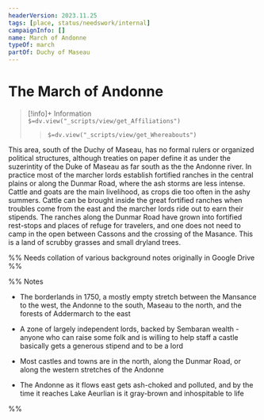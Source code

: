 ```yaml
---
headerVersion: 2023.11.25
tags: [place, status/needswork/internal]
campaignInfo: []
name: March of Andonne
typeOf: march
partOf: Duchy of Maseau
---
```

# The March of Andonne
>[!info]+ Information  
> `$=dv.view("_scripts/view/get_Affiliations")`  
>> `$=dv.view("_scripts/view/get_Whereabouts")`

This area, south of the Duchy of Maseau, has no formal rulers or organized political structures, although treaties on paper define it as under the suzerintity of the Duke of Maseau as far south as the the Andonne river. In practice most of the marcher lords establish fortified ranches in the central plains or along the Dunmar Road, where the ash storms are less intense. Cattle and goats are the main livelihood, as crops die too often in the ashy summers. Cattle can be brought inside the great fortified ranches when troubles come from the east and the marcher lords ride out to earn their stipends. The ranches along the Dunmar Road have grown into fortified rest-stops and places of refuge for travelers, and one does not need to camp in the open between Cassons and the crossing of the Masance. This is a land of scrubby grasses and small dryland trees.

%% Needs collation of various background notes originally in Google Drive %%

%% Notes

-   The borderlands in 1750, a mostly empty stretch between the Mansance to the west, the Andonne to the south, Maseau to the north, and the forests of Addermarch to the east
    
-   A zone of largely independent lords, backed by Sembaran wealth - anyone who can raise some folk and is willing to help staff a castle basically gets a generous stipend and to be a lord
    
-   Most castles and towns are in the north, along the Dunmar Road, or along the western stretches of the Andonne
    
-   The Andonne as it flows east gets ash-choked and polluted, and by the time it reaches Lake Aeurlian is it gray-brown and inhospitable to life
    
%%
